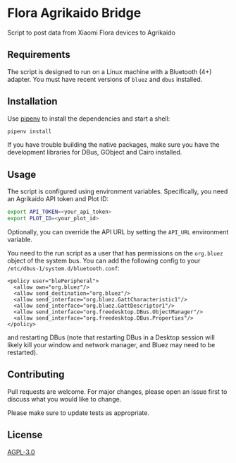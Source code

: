 # Flora Agrikaido Bridge

Script to post data from Xiaomi Flora devices to Agrikaido

## Requirements

The script is designed to run on a Linux machine with a Bluetooth (4+) adapter. You must have recent versions of `bluez` and `dbus` installed.

## Installation

Use [pipenv](https://pipenv.pypa.io/en/latest/#install-pipenv-today) to install the dependencies and start a shell:

```bash
pipenv install
```

If you have trouble building the native packages, make sure you have the development libraries for DBus, GObject and Cairo installed.

## Usage

The script is configured using environment variables. Specifically, you need an Agrikaido API token and Plot ID:

```bash
export API_TOKEN=<your_api_token>
export PLOT_ID=<your_plot_id>
```

Optionally, you can override the API URL by setting the `API_URL` environment variable.

You need to the run script as a user that has permissions on the `org.bluez` object of the system bus. You can add the following config to your `/etc/dbus-1/system.d/bluetooth.conf`:

```
<policy user="blePeripheral">
  <allow own="org.bluez"/>
  <allow send_destination="org.bluez"/>
  <allow send_interface="org.bluez.GattCharacteristic1"/>
  <allow send_interface="org.bluez.GattDescriptor1"/>
  <allow send_interface="org.freedesktop.DBus.ObjectManager"/>
  <allow send_interface="org.freedesktop.DBus.Properties"/>
</policy>
```

and restarting DBus (note that restarting DBus in a Desktop session will likely kill your window and network manager, and Bluez may need to be restarted).

## Contributing
Pull requests are welcome. For major changes, please open an issue first to discuss what you would like to change.

Please make sure to update tests as appropriate.

## License
[AGPL-3.0](https://choosealicense.com/licenses/agpl-3.0/)
